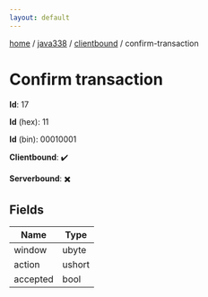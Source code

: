 ```yaml
---
layout: default
---
```


[home](/)  /  [java338](/protocol/java338)  /  [clientbound](/protocol/java338/clientbound)  /  confirm-transaction

# Confirm transaction

**Id**: 17

**Id** (hex): 11

**Id** (bin): 00010001

**Clientbound**: ✔️

**Serverbound**: ✖️

## Fields

Name | Type
---|---
window | ubyte
action | ushort
accepted | bool
